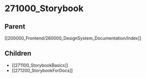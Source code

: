 # 271000_Storybook

## Parent
[[200000_Frontend/260000_DesignSystem_Documentation/Index]]

## Children
- [[271100_StorybookBasics]]
- [[271200_StorybookForDocs]]
